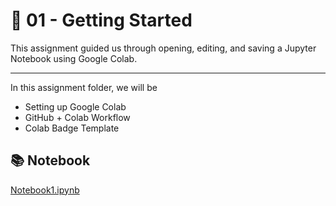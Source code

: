 # 🚀 01 - Getting Started

This assignment guided us through opening, editing, and saving a Jupyter Notebook using Google Colab.

---

In this assignment folder, we will be 
* Setting up Google Colab
* GitHub + Colab Workflow
* Colab Badge Template

## 📚 Notebook
[Notebook1.ipynb](https://github.com/aaniaahh/DataScience-2025/blob/main/Completed/01-Getting_Started/Notebook1.ipynb)